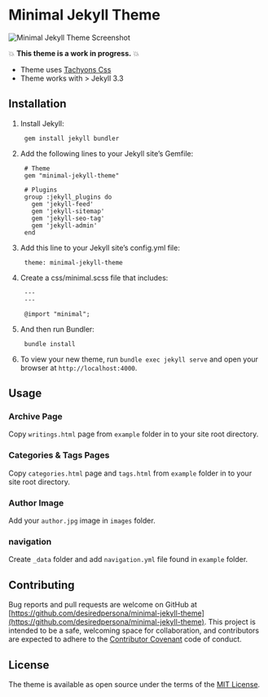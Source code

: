 # Minimal Jekyll Theme

![Minimal Jekyll Theme Screenshot](http://i.imgur.com/FH7mlHH.jpg)

:boom: **This theme is a work in progress.** :boom:

- Theme uses [Tachyons Css](http://tachyons.io)
- Theme works with > Jekyll 3.3

## Installation

1. Install Jekyll:

		gem install jekyll bundler

2. Add the following lines to your Jekyll site’s Gemfile:  


		# Theme
		gem "minimal-jekyll-theme"

		# Plugins
		group :jekyll_plugins do
		  gem 'jekyll-feed'
		  gem 'jekyll-sitemap'
		  gem 'jekyll-seo-tag'
		  gem 'jekyll-admin'
		end


3. Add this line to your Jekyll site’s config.yml file:


		theme: minimal-jekyll-theme


4. Create a css/minimal.scss file that includes:


		---
		---

		@import "minimal";


5. And then run Bundler:

		bundle install


6. To view your new theme, run `bundle exec jekyll serve` and open your browser at `http://localhost:4000`.

## Usage
### Archive Page
Copy `writings.html` page from `example` folder in to your site root directory.

### Categories & Tags Pages
Copy `categories.html` page and `tags.html` from `example` folder in to your site root directory.

### Author Image
Add your `author.jpg` image in `images` folder.

### navigation
Create `_data` folder and add `navigation.yml` file found in `example` folder.

## Contributing

Bug reports and pull requests are welcome on GitHub at [https://github.com/desiredpersona/minimal-jekyll-theme](https://github.com/desiredpersona/minimal-jekyll-theme). This project is intended to be a safe, welcoming space for collaboration, and contributors are expected to adhere to the [Contributor Covenant](http://contributor-covenant.org) code of conduct.

## License

The theme is available as open source under the terms of the [MIT License](http://opensource.org/licenses/MIT).
